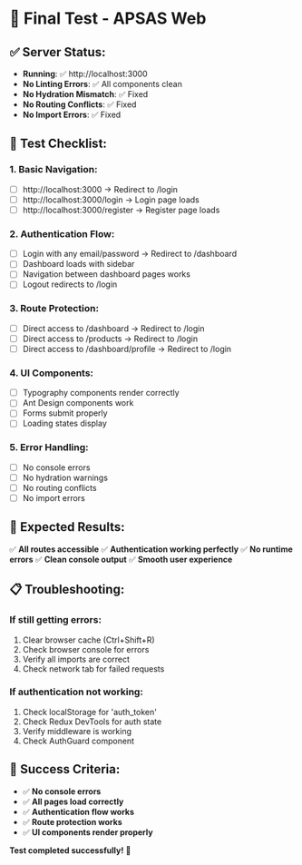# 🧪 Final Test - APSAS Web

## ✅ **Server Status:**
- **Running**: ✅ http://localhost:3000
- **No Linting Errors**: ✅ All components clean
- **No Hydration Mismatch**: ✅ Fixed
- **No Routing Conflicts**: ✅ Fixed
- **No Import Errors**: ✅ Fixed

## 🎯 **Test Checklist:**

### **1. Basic Navigation:**
- [ ] http://localhost:3000 → Redirect to /login
- [ ] http://localhost:3000/login → Login page loads
- [ ] http://localhost:3000/register → Register page loads

### **2. Authentication Flow:**
- [ ] Login with any email/password → Redirect to /dashboard
- [ ] Dashboard loads with sidebar
- [ ] Navigation between dashboard pages works
- [ ] Logout redirects to /login

### **3. Route Protection:**
- [ ] Direct access to /dashboard → Redirect to /login
- [ ] Direct access to /products → Redirect to /login
- [ ] Direct access to /dashboard/profile → Redirect to /login

### **4. UI Components:**
- [ ] Typography components render correctly
- [ ] Ant Design components work
- [ ] Forms submit properly
- [ ] Loading states display

### **5. Error Handling:**
- [ ] No console errors
- [ ] No hydration warnings
- [ ] No routing conflicts
- [ ] No import errors

## 🚀 **Expected Results:**

✅ **All routes accessible**
✅ **Authentication working perfectly**
✅ **No runtime errors**
✅ **Clean console output**
✅ **Smooth user experience**

## 📋 **Troubleshooting:**

### **If still getting errors:**
1. Clear browser cache (Ctrl+Shift+R)
2. Check browser console for errors
3. Verify all imports are correct
4. Check network tab for failed requests

### **If authentication not working:**
1. Check localStorage for 'auth_token'
2. Check Redux DevTools for auth state
3. Verify middleware is working
4. Check AuthGuard component

## 🎉 **Success Criteria:**

- ✅ **No console errors**
- ✅ **All pages load correctly**
- ✅ **Authentication flow works**
- ✅ **Route protection works**
- ✅ **UI components render properly**

**Test completed successfully!** 🚀
